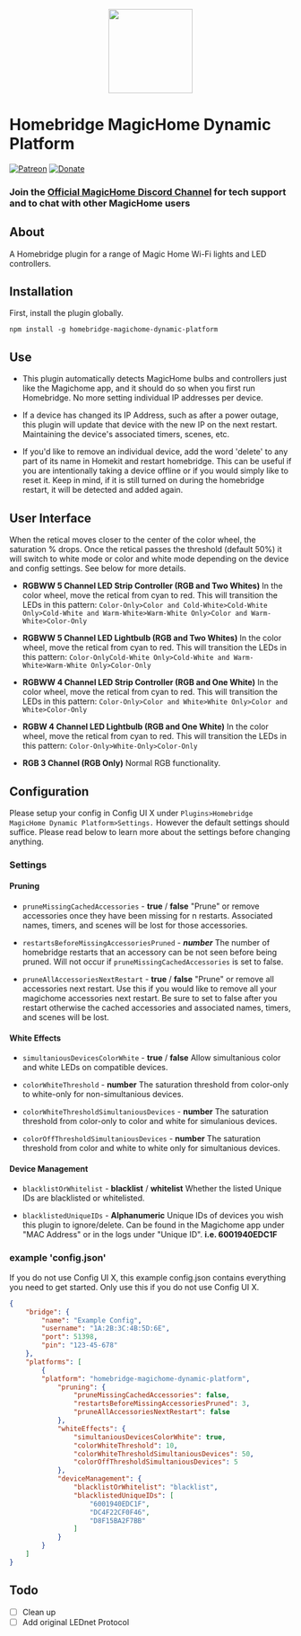 
<p align="center">

<img src="https://github.com/Lethegrin/HomebridgeMagicHome-DynamicPlatform/blob/master/branding/logos/zackneticlogo.svg" width="150">

</p>


# Homebridge MagicHome Dynamic Platform

[![Patreon](https://img.shields.io/badge/Subscribe-Patreon-%23F96854?style=for-the-badge&logo=Patreon)](https://www.patreon.com/zacknetic)
[![Donate](https://img.shields.io/badge/Donate-PayPal-%2300457C?style=for-the-badge&logo=PayPal)](https://www.paypal.com/paypalme/zacharyavino)

### Join the [Official MagicHome Discord Channel](https://discord.gg/c8xpmZSNZC) for tech support and to chat with other MagicHome users

## About

A Homebridge plugin for a range of Magic Home Wi-Fi lights and LED controllers.

## Installation

First, install the plugin globally.

````
npm install -g homebridge-magichome-dynamic-platform
````

## Use

* This plugin automatically detects MagicHome bulbs and controllers just like the Magichome app, and it should do so when you first run Homebridge. No more setting individual IP addresses per device.

* If a device has changed its IP Address, such as after a power outage, this plugin will update that device with the new IP on the next restart. Maintaining the device's associated timers, scenes, etc.

* If you'd like to remove an individual device, add the word 'delete' to any part of its name in Homekit and restart homebridge. This can be useful if you are intentionally taking a device offline or if you would simply like to reset it. Keep in mind, if it is still turned on during the homebridge restart, it will be detected and added again.

## User Interface

When the retical moves closer to the center of the color wheel, the saturation % drops. Once the retical passes the threshold (default 50%) it will switch to white mode or color and white mode depending on the device and config settings. See below for more details.

* **RGBWW 5 Channel LED Strip Controller (RGB and Two Whites)** In the color wheel, move the retical from cyan to red. This will transition the LEDs in this pattern:
```Color-Only>Color and Cold-White>Cold-White Only>Cold-White and Warm-White>Warm-White Only>Color and Warm-White>Color-Only```

* **RGBWW 5 Channel LED Lightbulb (RGB and Two Whites)** In the color wheel, move the retical from cyan to red. This will transition the LEDs in this pattern:
```Color-OnlyCold-White Only>Cold-White and Warm-White>Warm-White Only>Color-Only```

* **RGBWW 4 Channel LED Strip Controller (RGB and  One White)** In the color wheel, move the retical from cyan to red. This will transition the LEDs in this pattern:
```Color-Only>Color and White>White Only>Color and White>Color-Only```

* **RGBW 4 Channel LED Lightbulb (RGB and One White)** In the color wheel, move the retical from cyan to red. This will transition the LEDs in this pattern:
```Color-Only>White-Only>Color-Only```

* **RGB 3 Channel (RGB Only)** Normal RGB functionality.

## Configuration

Please setup your config in Config UI X under ```Plugins>Homebridge MagicHome Dynamic Platform>Settings.``` 
However the default settings should suffice. Please read below to learn more about the settings before changing anything.

### Settings

#### Pruning

* `pruneMissingCachedAccessories` - **true** / **false** "Prune" or remove accessories once they have been missing for n restarts. Associated names, timers, and scenes will be lost for those accessories.

* `restartsBeforeMissingAccessoriesPruned` - ***number*** The number of homebridge restarts that an accessory can be not seen before being pruned. Will not occur if `pruneMissingCachedAccessories` is set to false.

* `pruneAllAccessoriesNextRestart` - **true** / **false** "Prune" or remove all accessories next restart. Use this if you would like to remove all your magichome accessories next restart. Be sure to set to false after you restart otherwise the cached accessories and associated names, timers, and scenes will be lost.

#### White Effects

* `simultaniousDevicesColorWhite` - **true** / **false** Allow simultanious color and white LEDs on compatible devices.

* `colorWhiteThreshold` - **number** The saturation threshold from color-only to white-only for non-simultanious devices.

* `colorWhiteThresholdSimultaniousDevices` - **number** The saturation threshold from color-only to color and white for simulanious devices.

* `colorOffThresholdSimultaniousDevices` - **number** The saturation threshold from color and white to white only for simultanious devices.

#### Device Management

* `blacklistOrWhitelist` - **blacklist** / **whitelist** Whether the listed Unique IDs are blacklisted or whitelisted.

* `blacklistedUniqueIDs` - **Alphanumeric** Unique IDs of devices you wish this plugin to ignore/delete. Can be found in the Magichome app under "MAC Address" or in the logs under "Unique ID". **i.e. 6001940EDC1F**


### example 'config.json'
If you do not use Config UI X, this example config.json contains everything you need to get started. Only use this if you do not use Config UI X.
```json
{
    "bridge": {
        "name": "Example Config",
        "username": "1A:2B:3C:4B:5D:6E",
        "port": 51398,
        "pin": "123-45-678"
    },
    "platforms": [
        {
        "platform": "homebridge-magichome-dynamic-platform",
            "pruning": {
                "pruneMissingCachedAccessories": false,
                "restartsBeforeMissingAccessoriesPruned": 3,
                "pruneAllAccessoriesNextRestart": false
            },
            "whiteEffects": {
                "simultaniousDevicesColorWhite": true,
                "colorWhiteThreshold": 10,
                "colorWhiteThresholdSimultaniousDevices": 50,
                "colorOffThresholdSimultaniousDevices": 5
            },
            "deviceManagement": {
                "blacklistOrWhitelist": "blacklist",
                "blacklistedUniqueIDs": [
                    "6001940EDC1F",
                    "DC4F22CF0F46",
                    "D8F15BA2F7BB"
                ]
            }
        }
    ]
}
```
## Todo

- [ ] Clean up
- [ ] Add original LEDnet Protocol
